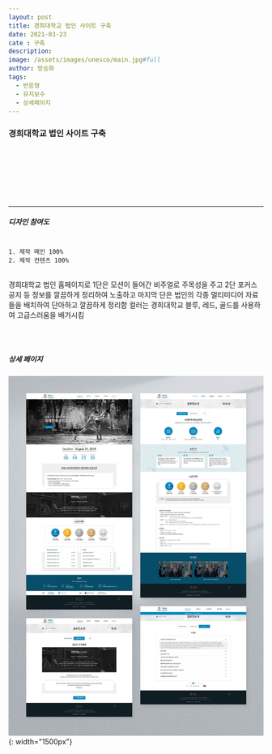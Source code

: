```yaml
---
layout: post
title: 경희대학교 법인 사이트 구축
date: 2021-03-23
cate : 구축
description:
image: /assets/images/unesco/main.jpg#full
author: 방승화
tags:
  - 반응형
  - 유지보수
  - 상세페이지
---
```


<h3>경희대학교 법인 사이트 구축</h3>
<br><br><br><br><br><br>
<hr>

##### 디자인 참여도
<pre>
<code>
1. 제작 메인 100%
2. 제작 컨텐츠 100%
</code>
</pre>

<p>
경희대학교 법인 홈페이지로
1단은 모션이 들어간 비주얼로 주목성을 주고
2단 포커스 공지 등 정보를 깔끔하게 정리하여 노출하고
마지막 단은 법인의 각종 멀티미디어 자료들을 배치하여 단아하고 깔끔하게 정리함
컬러는 경희대학교 블루, 레드, 골드를 사용하여 고급스러움을 배가시킴

</p>
<br>
<br>

##### 상세 페이지
![pc_main](/assets/images/unesco/view.jpg){: width="1500px"}
